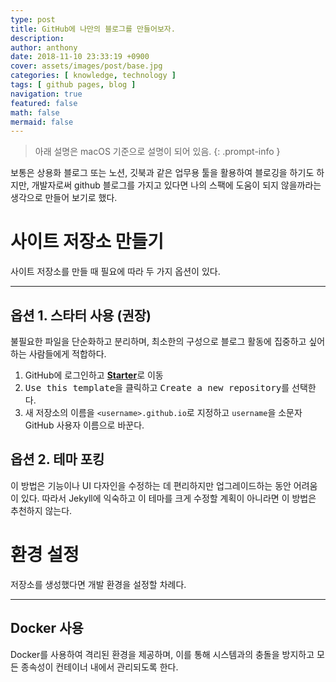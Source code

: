 ```yaml
---
type: post
title: GitHub에 나만의 블로그를 만들어보자.
description:
author: anthony
date: 2018-11-10 23:33:19 +0900
cover: assets/images/post/base.jpg
categories: [ knowledge, technology ]
tags: [ github pages, blog ]
navigation: true
featured: false
math: false
mermaid: false
---
```


> 아래 설명은 macOS 기준으로 설명이 되어 있음.
{: .prompt-info }

보통은 상용화 블로그 또는 노션, 깃북과 같은 업무용 툴을 활용하여 블로깅을 하기도 하지만, 개발자로써 github 블로그를 가지고 있다면 나의 스팩에 도움이 되지
않을까라는 생각으로 만들어 보기로 했다.

# 사이트 저장소 만들기

사이트 저장소를 만들 때 필요에 따라 두 가지 옵션이 있다.

---

## 옵션 1. 스타터 사용 (권장)

불필요한 파일을 단순화하고 분리하며, 최소한의 구성으로 블로그 활동에 집중하고 싶어하는 사람들에게 적합하다.

1. GitHub에 로그인하고 [**Starter**][starter]로 이동
2. <kbd>Use this template</kbd>을 클릭하고 <kbd>Create a new repository</kbd>를 선택한다.
3. 새 저장소의 이름을 `<username>.github.io`로 지정하고 `username`을 소문자 GitHub 사용자 이름으로 바꾼다.

## 옵션 2. 테마 포킹

이 방법은 기능이나 UI 다자인을 수정하는 데 편리하지만 업그레이드하는 동안 어려움이 있다. 따라서 Jekyll에 익숙하고 이 테마를 크게 수정할 계획이 아니라면
이 방법은 추천하지 않는다.

# 환경 설정

저장소를 생성했다면 개발 환경을 설정할 차례다.

---

## Docker 사용

Docker를 사용하여 격리된 환경을 제공하며, 이를 통해 시스템과의 충돌을 방지하고 모든 종속성이 컨테이너 내에서 관리되도록 한다.

[starter]: https://github.com/
